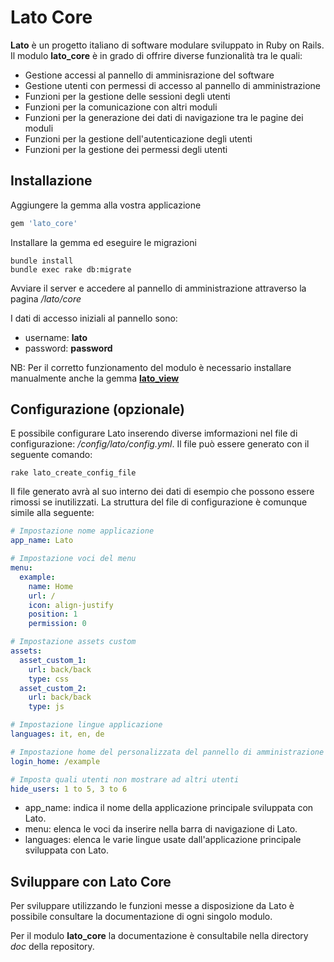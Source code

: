 # Lato Core

**Lato** è un progetto italiano di software modulare sviluppato in Ruby on Rails.
Il modulo **lato_core** è in grado di offrire diverse funzionalità tra le quali:

* Gestione accessi al pannello di amminisrazione del software
* Gestione utenti con permessi di accesso al pannello di amministrazione
* Funzioni per la gestione delle sessioni degli utenti
* Funzioni per la comunicazione con altri moduli
* Funzioni per la generazione dei dati di navigazione tra le pagine dei moduli
* Funzioni per la gestione dell'autenticazione degli utenti
* Funzioni per la gestione dei permessi degli utenti

## Installazione

Aggiungere la gemma alla vostra applicazione

```ruby
gem 'lato_core'
```
Installare la gemma ed eseguire le migrazioni

```console
bundle install
bundle exec rake db:migrate
```
Avviare il server e accedere al pannello di amministrazione attraverso la pagina */lato/core*

I dati di accesso iniziali al pannello sono:

* username: **lato**
* password: **password**

NB: Per il corretto funzionamento del modulo è necessario installare manualmente anche la gemma **[lato_view](https://github.com/gregogalante/lato_view)**

## Configurazione (opzionale)

E possibile configurare Lato inserendo diverse imformazioni nel file di configurazione: */config/lato/config.yml*. Il file può essere generato con il seguente comando:

```console
rake lato_create_config_file
```

Il file generato avrà al suo interno dei dati di esempio che possono essere rimossi se inutilizzati. La struttura del file di configurazione è comunque simile alla seguente:

```yaml
# Impostazione nome applicazione
app_name: Lato

# Impostazione voci del menu
menu:
  example:
    name: Home
    url: /
    icon: align-justify
    position: 1
    permission: 0

# Impostazione assets custom
assets:
  asset_custom_1:
    url: back/back
    type: css
  asset_custom_2:
    url: back/back
    type: js

# Impostazione lingue applicazione
languages: it, en, de

# Impostazione home del personalizzata del pannello di amministrazione
login_home: /example

# Imposta quali utenti non mostrare ad altri utenti
hide_users: 1 to 5, 3 to 6

```
* app_name: indica il nome della applicazione principale sviluppata con Lato.
* menu: elenca le voci da inserire nella barra di navigazione di Lato.
* languages: elenca le varie lingue usate dall'applicazione principale sviluppata con Lato.

## Sviluppare con Lato Core

Per sviluppare utilizzando le funzioni messe a disposizione da Lato è possibile consultare la documentazione di ogni singolo modulo.

Per il modulo **lato_core** la documentazione è consultabile nella directory *doc* della repository.
